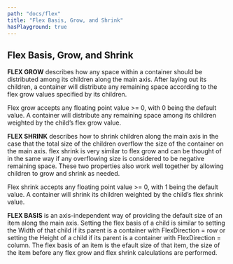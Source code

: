 ```yaml
---
path: "docs/flex"
title: "Flex Basis, Grow, and Shrink"
hasPlayground: true
---
```


## Flex Basis, Grow, and Shrink

**FLEX GROW** describes how any space within a container should be distributed
among its children along the main axis. After laying out its children, a container will
distribute any remaining space according to the flex grow values specified by its children.

Flex grow accepts any floating point value >= 0, with 0 being the default value.
A container will distribute any remaining space among its children weighted by the child’s flex grow value.

<controls prop="flexGrow"></controls>

**FLEX SHRINK** describes how to shrink children along the main axis in the
case that the total size of the children overflow the size of the container on the main axis.
flex shrink is very similar to flex grow and can be thought of in the same way if
any overflowing size is considered to be negative remaining space.
These two properties also work well together by allowing children to grow and shrink as needed.

Flex shrink accepts any floating point value >= 0, with 1 being the default value.
A container will shrink its children weighted by the child’s flex shrink value.

<controls prop="flexShrink"></controls>

**FLEX BASIS** is an axis-independent way of providing the default size of an item
along the main axis. Setting the flex basis of a child is similar to setting the Width of that
child if its parent is a container with FlexDirection = row or setting the Height of a child
if its parent is a container with FlexDirection = column. The flex basis of an item is the
efault size of that item, the size of the item before any flex grow and flex shrink
calculations are performed.

<controls prop="flexBasis"></controls>
